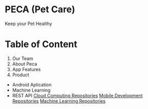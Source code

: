 # PECA (Pet Care) 
Keep your Pet Healthy

Table of Content
===
1. Our Team
2. About Peca
3. App Features
4. Product
+ Android Aplication
+ Machine Learning
+ REST API
[Cloud Computing Repositories](https://github.com/bisyrisyamsuri/CC_Peca.git)
[Mobile Development Repositories](https://github.com/ZulfanFanan111/MD_PECA_APP.git)
[Machine Learning Repositories](https://github.com/mlC22-PS019/PeCa)
